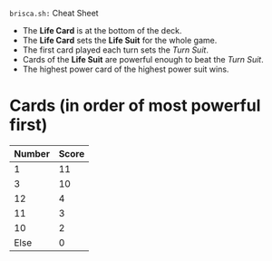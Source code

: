 `brisca.sh:` Cheat Sheet
 - The **Life Card** is at the bottom of the deck.
 - The **Life Card** sets the **Life Suit** for the whole game.
 - The first card played each turn sets the *Turn Suit*.
 - Cards of the **Life Suit** are powerful enough to beat the *Turn Suit*.
 - The highest power card of the highest power suit wins.
# Cards (in order of most powerful first)

| Number | Score |
|--------|-------|
| 1      | 11    |
| 3      | 10    |
| 12     | 4     |
| 11     | 3     |
| 10     | 2     |
| Else   | 0     |
